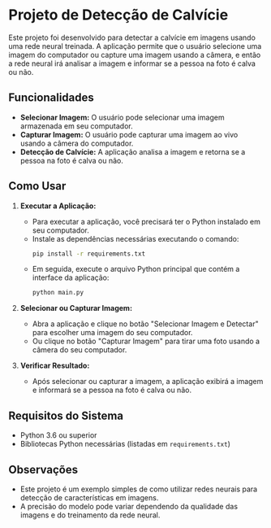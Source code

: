 # Projeto de Detecção de Calvície

Este projeto foi desenvolvido para detectar a calvície em imagens usando uma rede neural treinada. A aplicação permite que o usuário selecione uma imagem do computador ou capture uma imagem usando a câmera, e então a rede neural irá analisar a imagem e informar se a pessoa na foto é calva ou não.

## Funcionalidades

- **Selecionar Imagem:** O usuário pode selecionar uma imagem armazenada em seu computador.
- **Capturar Imagem:** O usuário pode capturar uma imagem ao vivo usando a câmera do computador.
- **Detecção de Calvície:** A aplicação analisa a imagem e retorna se a pessoa na foto é calva ou não.

## Como Usar

1. **Executar a Aplicação:**
   - Para executar a aplicação, você precisará ter o Python instalado em seu computador.
   - Instale as dependências necessárias executando o comando:
     ```bash
     pip install -r requirements.txt
     ```
   - Em seguida, execute o arquivo Python principal que contém a interface da aplicação:
     ```bash
     python main.py
     ```

2. **Selecionar ou Capturar Imagem:**
   - Abra a aplicação e clique no botão "Selecionar Imagem e Detectar" para escolher uma imagem do seu computador.
   - Ou clique no botão "Capturar Imagem" para tirar uma foto usando a câmera do seu computador.

3. **Verificar Resultado:**
   - Após selecionar ou capturar a imagem, a aplicação exibirá a imagem e informará se a pessoa na foto é calva ou não.

## Requisitos do Sistema

- Python 3.6 ou superior
- Bibliotecas Python necessárias (listadas em `requirements.txt`)

## Observações

- Este projeto é um exemplo simples de como utilizar redes neurais para detecção de características em imagens.
- A precisão do modelo pode variar dependendo da qualidade das imagens e do treinamento da rede neural.
